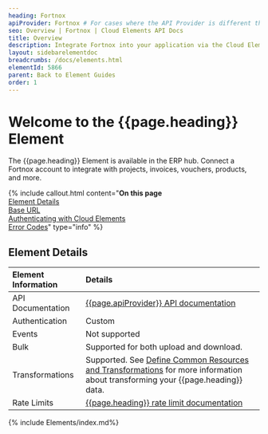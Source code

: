 ```yaml
---
heading: Fortnox
apiProvider: Fortnox # For cases where the API Provider is different than the element name. e;g;, ServiceNow vs. ServiceNow Oauth
seo: Overview | Fortnox | Cloud Elements API Docs
title: Overview
description: Integrate Fortnox into your application via the Cloud Elements APIs.
layout: sidebarelementdoc
breadcrumbs: /docs/elements.html
elementId: 5866
parent: Back to Element Guides
order: 1
---
```


# Welcome to the {{page.heading}} Element

The {{page.heading}} Element is available in the ERP hub. Connect a Fortnox account to integrate with projects, invoices, vouchers, products, and more.

{% include callout.html content="<strong>On this page</strong></br><a href=#element-details>Element Details</a></br><a href=#base-url>Base URL</a></br><a href=#authenticating-with-cloud-elements>Authenticating with Cloud Elements</a></br><a href=#error-codes>Error Codes</a>" type="info" %}

## Element Details

| Element Information | Details     |
| :------------- | :------------- |
| API Documentation | [{{page.apiProvider}} API documentation](https://developer.fortnox.se/documentation/) |
| Authentication | Custom  |
| Events | Not supported |
| Bulk | Supported for both upload and download. |
| Transformations | Supported. See [Define Common Resources and Transformations](/docs/guides/common-resources/index.html) for more information about transforming your {{page.heading}} data.|
| Rate Limits | [{{page.heading}} rate limit documentation](https://developer.fortnox.se/blog/important-implementation-of-rate-limits/)|

{% include Elements/index.md%}
